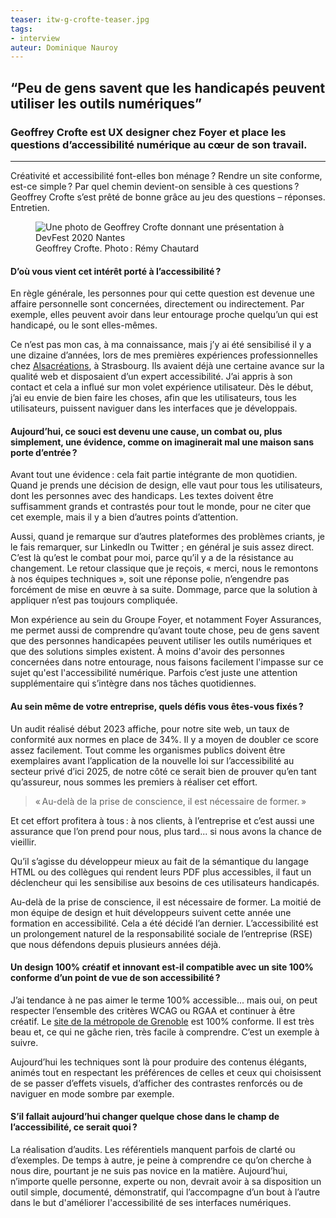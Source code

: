 ```yaml
---
teaser: itw-g-crofte-teaser.jpg
tags:
- interview
auteur: Dominique Nauroy
---
```

<h2><q>Peu de gens savent que les handicapés peuvent utiliser les outils numériques</q></h2>
<h3>Geoffrey Crofte est <span lang="en">UX designer</span> chez Foyer et place les questions d’accessibilité numérique au cœur de son travail.</h3>
<hr>
<div class="intro">
    <p>Créativité et accessibilité font-elles bon ménage&#8239;? Rendre un site conforme, est-ce simple&#8239;? Par quel chemin devient-on sensible à ces questions&#8239;? Geoffrey Crofte s’est prêté de bonne grâce au jeu des questions – réponses. Entretien.</p>
</div>
<figure role="group" aria-label="Geoffrey Crofte. Photo: Rémy Chautard" class="pic">
    <img src="../../../../content/fr/news/img/itw-g-crofte.jpg" alt="Une photo de Geoffrey Crofte donnant une présentation à DevFest 2020 Nantes">
    <figcaption>Geoffrey Crofte. Photo&#8239;: Rémy Chautard</figcaption>
</figure>

<h4>D’où vous vient cet intérêt porté à l’accessibilité&#8239;?</h4>
<p>En règle générale, les personnes pour qui cette question est devenue une affaire personnelle sont concernées, directement ou indirectement. Par exemple, elles peuvent avoir dans leur entourage proche quelqu’un qui est handicapé, ou le sont elles-mêmes.</h4>
<p>Ce n’est pas mon cas, à ma connaissance, mais j’y ai été sensibilisé il y a une dizaine d’années, lors de mes premières expériences professionnelles chez <a href="https://www.alsacreations.com/">Alsacréations</a>, à Strasbourg. Ils avaient déjà une certaine avance sur la qualité web et disposaient d’un expert accessibilité. J’ai appris à son contact et cela a influé sur mon volet expérience utilisateur. Dès le début, j’ai eu envie de bien faire les choses, afin que les utilisateurs, tous les utilisateurs, puissent naviguer dans les interfaces que je développais.</p>
<h4>Aujourd’hui, ce souci est devenu une cause, un combat ou, plus simplement, une évidence, comme on imaginerait mal une maison sans porte d’entrée&#8239;?</h4>
<p>Avant tout une évidence&#8239;: cela fait partie intégrante de mon quotidien. Quand je prends une décision de design, elle vaut pour tous les utilisateurs, dont les personnes avec des handicaps. Les textes doivent être suffisamment grands et contrastés pour tout le monde, pour ne citer que cet exemple, mais il y a bien d’autres points d’attention.</p>
<p>Aussi, quand je remarque sur d’autres plateformes des problèmes criants, je le fais remarquer, sur LinkedIn ou Twitter ; en général je suis assez direct. C’est là qu’est le combat pour moi, parce qu’il y a de la résistance au changement. Le retour classique que je reçois, « merci, nous le remontons à nos équipes techniques », soit une réponse polie, n’engendre pas forcément de mise en œuvre à sa suite. Dommage, parce que la solution à appliquer n’est pas toujours compliquée.</p>
<p>Mon expérience au sein du Groupe Foyer, et notamment Foyer Assurances, me permet aussi de comprendre qu’avant toute chose, peu de gens savent que des personnes handicapées peuvent utiliser les outils numériques et que des solutions simples existent. À moins d'avoir des personnes concernées dans notre entourage, nous faisons facilement l'impasse sur ce sujet qu'est l'accessibilité numérique. Parfois c’est juste une attention supplémentaire qui s’intègre dans nos tâches quotidiennes.</p>
<h4>Au sein même de votre entreprise, quels défis vous êtes-vous fixés&#8239;?</h4>
<p>Un audit réalisé début 2023 affiche, pour notre site web, un taux de conformité aux normes en place de 34%. Il y a moyen de doubler ce score assez facilement. Tout comme les organismes publics doivent être exemplaires avant l’application de la nouvelle loi sur l’accessibilité au secteur privé d’ici 2025, de notre côté ce serait bien de prouver qu’en tant qu’assureur, nous sommes les premiers à réaliser cet effort.</p>
<blockquote><p>«&#8239;Au-delà de la prise de conscience, il est nécessaire de former.&#8239;»</p></blockquote>
<p>Et cet effort profitera à tous&#8239;: à nos clients, à l’entreprise et c’est aussi une assurance que l’on prend pour nous, plus tard... si nous avons la chance de vieillir.</p>
<p>Qu’il s’agisse du développeur mieux au fait de la sémantique du langage HTML ou des collègues qui rendent leurs PDF plus accessibles, il faut un déclencheur qui les sensibilise aux besoins de ces utilisateurs handicapés.</p>
<p>Au-delà de la prise de conscience, il est nécessaire de former. La moitié de mon équipe de design et huit développeurs suivent cette année une formation en accessibilité. Cela a été décidé l’an dernier. L’accessibilité est un prolongement naturel de la responsabilité sociale de l’entreprise (RSE) que nous défendons depuis plusieurs années déjà.</p>
<h4>Un design 100% créatif et innovant est-il compatible avec un site 100% conforme d’un point de vue de son accessibilité&#8239;?</h4>
<p>J’ai tendance à ne pas aimer le terme 100% accessible... mais oui, on peut respecter l’ensemble des critères WCAG ou RGAA et continuer à être créatif. Le <a href="https://www.grenoblealpesmetropole.fr/35-la-metropole-de-grenoble.htm">site de la métropole de Grenoble</a> est 100% conforme. Il est très beau et, ce qui ne gâche rien, très facile à comprendre. C’est un exemple à suivre.</p>
<p>Aujourd’hui les techniques sont là pour produire des contenus élégants, animés tout en respectant les préférences de celles et ceux qui choisissent de se passer d’effets visuels, d’afficher des contrastes renforcés ou de naviguer en mode sombre par exemple.</p>
<h4>S’il fallait aujourd’hui changer quelque chose dans le champ de l’accessibilité, ce serait quoi&#8239;?</h4>
<p>La réalisation d’audits. Les référentiels manquent parfois de clarté ou d’exemples. De temps à autre, je peine à comprendre ce qu’on cherche à nous dire, pourtant je ne suis pas novice en la matière. Aujourd’hui, n’importe quelle personne, experte ou non, devrait avoir à sa disposition un outil simple, documenté, démonstratif, qui l’accompagne d’un bout à l’autre dans le but d'améliorer l'accessibilité de ses interfaces numériques.</p>